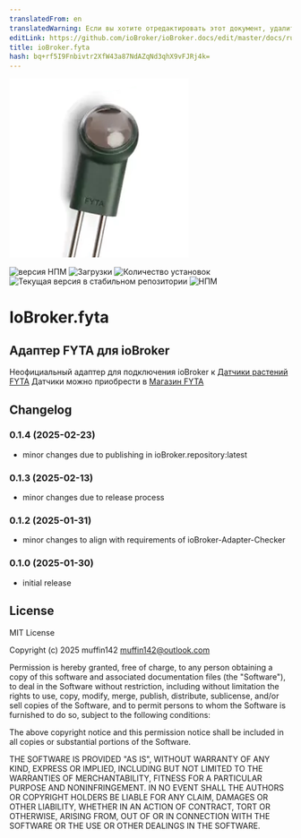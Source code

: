 ```yaml
---
translatedFrom: en
translatedWarning: Если вы хотите отредактировать этот документ, удалите поле «translationFrom», в противном случае этот документ будет снова автоматически переведен
editLink: https://github.com/ioBroker/ioBroker.docs/edit/master/docs/ru/adapterref/iobroker.fyta/README.md
title: ioBroker.fyta
hash: bq+rf5I9Fnbivtr2XfW43a87NdAZqNd3qhX9vFJRj4k=
---
```

![Логотип](../../../en/adapterref/iobroker.fyta/admin/fyta.png)

![версия НПМ](https://img.shields.io/npm/v/iobroker.fyta.svg)
![Загрузки](https://img.shields.io/npm/dm/iobroker.fyta.svg)
![Количество установок](https://iobroker.live/badges/fyta-installed.svg)
![Текущая версия в стабильном репозитории](https://iobroker.live/badges/fyta-stable.svg)
![НПМ](https://nodei.co/npm/iobroker.fyta.png?downloads=true)

# IoBroker.fyta
<!--

**Тесты:** ![Тест и выпуск](https://github.com/muffin142/ioBroker.fyta/workflows/Test%20and%20Release/badge.svg) -->

## Адаптер FYTA для ioBroker
Неофициальный адаптер для подключения ioBroker к [Датчики растений FYTA](https://fyta.de/) Датчики можно приобрести в [Магазин FYTA](https://fyta.de/collections/all/products/10-beams-1-hub)

## Changelog
<!--
	Placeholder for the next version (at the beginning of the line):
	### **WORK IN PROGRESS**
-->

### 0.1.4 (2025-02-23)
-   minor changes due to publishing in ioBroker.repository:latest

### 0.1.3 (2025-02-13)
-   minor changes due to release process

### 0.1.2 (2025-01-31)
-   minor changes to align with requirements of ioBroker-Adapter-Checker

### 0.1.0 (2025-01-30)
-   initial release

## License
MIT License

Copyright (c) 2025 muffin142 <muffin142@outlook.com>

Permission is hereby granted, free of charge, to any person obtaining a copy
of this software and associated documentation files (the "Software"), to deal
in the Software without restriction, including without limitation the rights
to use, copy, modify, merge, publish, distribute, sublicense, and/or sell
copies of the Software, and to permit persons to whom the Software is
furnished to do so, subject to the following conditions:

The above copyright notice and this permission notice shall be included in all
copies or substantial portions of the Software.

THE SOFTWARE IS PROVIDED "AS IS", WITHOUT WARRANTY OF ANY KIND, EXPRESS OR
IMPLIED, INCLUDING BUT NOT LIMITED TO THE WARRANTIES OF MERCHANTABILITY,
FITNESS FOR A PARTICULAR PURPOSE AND NONINFRINGEMENT. IN NO EVENT SHALL THE
AUTHORS OR COPYRIGHT HOLDERS BE LIABLE FOR ANY CLAIM, DAMAGES OR OTHER
LIABILITY, WHETHER IN AN ACTION OF CONTRACT, TORT OR OTHERWISE, ARISING FROM,
OUT OF OR IN CONNECTION WITH THE SOFTWARE OR THE USE OR OTHER DEALINGS IN THE
SOFTWARE.